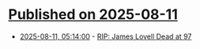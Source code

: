 # [Published on 2025-08-11](index.md)

* [2025-08-11, 05:14:00](https://soylentnews.org/article.pl?sid=25/08/11/0456211&from=rss) - [RIP: James Lovell Dead at 97](https://soylentnews.org/article.pl?sid=25/08/11/0456211&from=rss)
